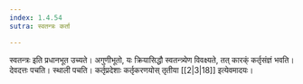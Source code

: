 ```yaml
---
index: 1.4.54
sutra: स्वतन्त्रः कर्ता

---
```

स्वतन्त्रः इति प्रधानभूत उच्यते। अगुणीभूतो, यः क्रियासिद्धौ स्वतन्त्र्येण विवक्ष्यते, तत् कारक्ं कर्तृसंज्ञं भवति। देवदत्तः पचति। स्थाली पचति। कर्तृप्रदेशाः कर्तृकरणयोस् तृतीया [[2|3|18]] इत्येवमादयः।